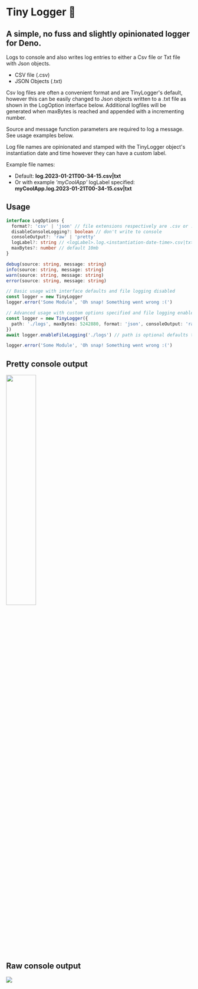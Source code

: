 # Tiny Logger 🌱
## A simple, no fuss and slightly opinionated logger for Deno.  
Logs to console and also writes log entries to either a Csv file or Txt file with Json objects.
- CSV file (.csv)
- JSON Objects (.txt)

Csv log files are often a convenient format and are TinyLogger's default, however this can be easily changed to Json objects written to a .txt file as shown in the LogOption interface below. Additional logfiles will be generated when maxBytes is reached and appended with a incrementing number.

Source and message function parameters are required to log a message. See usage examples below.

Log file names are opinionated and stamped with the TinyLogger object's instantiation date and time however they can have a custom label. 

Example file names:

- Default: **log.2023-01-21T00-34-15.csv|txt**
- Or with example *'myCoolApp'* logLabel specified: **myCoolApp.log.2023-01-21T00-34-15.csv|txt**

## Usage

```typescript
interface LogOptions {
  format?: 'csv' | 'json' // file extensions respectively are .csv or .txt file
  disableConsoleLogging?: boolean // don't write to console
  consoleOutput?: 'raw' | 'pretty'
  logLabel?: string // <logLabel>.log.<instantiation-date-time>.csv|txt
  maxBytes?: number // default 10mb
}

debug(source: string, message: string)
info(source: string, message: string)
warn(source: string, message: string)
error(source: string, message: string)

// Basic usage with interface defaults and file logging disabled
const logger = new TinyLogger
logger.error('Some Module', 'Oh snap! Something went wrong :(')

// Advanced usage with custom options specified and file logging enabled
const logger = new TinyLogger({
  path: './logs', maxBytes: 5242880, format: 'json', consoleOutput: 'raw'
})
await logger.enableFileLogging('./logs') // path is optional defaults to current directory

logger.error('Some Module', 'Oh snap! Something went wrong :(')
```
## Pretty console output
<img src='https://drive.google.com/uc?id=1BkolBle9-wQzS5KaJ4QVWpuDEve7Bfx2' width="40%">

## Raw console output
<img src='https://drive.google.com/uc?id=1hUWa89k0RUh6K4K4V0CFDsnyr6F8vQ9s'>



